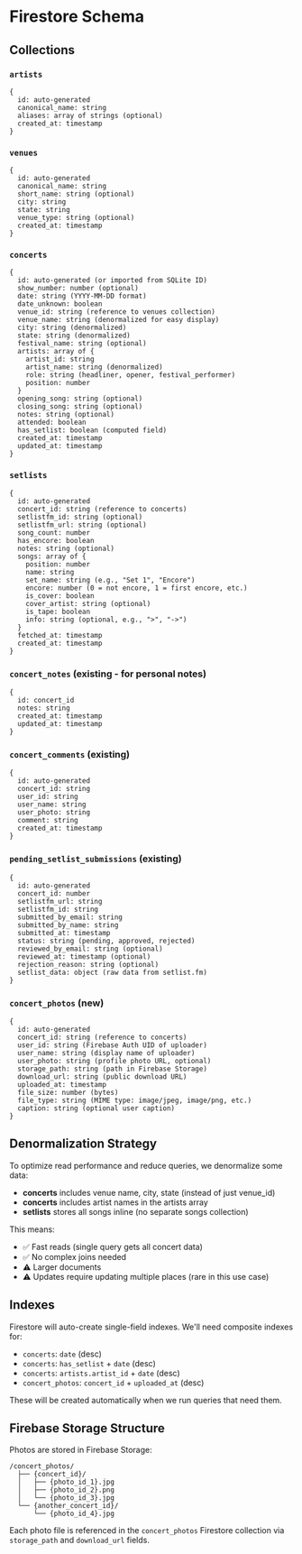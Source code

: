 # Firestore Schema

## Collections

### `artists`
```
{
  id: auto-generated
  canonical_name: string
  aliases: array of strings (optional)
  created_at: timestamp
}
```

### `venues`
```
{
  id: auto-generated
  canonical_name: string
  short_name: string (optional)
  city: string
  state: string
  venue_type: string (optional)
  created_at: timestamp
}
```

### `concerts`
```
{
  id: auto-generated (or imported from SQLite ID)
  show_number: number (optional)
  date: string (YYYY-MM-DD format)
  date_unknown: boolean
  venue_id: string (reference to venues collection)
  venue_name: string (denormalized for easy display)
  city: string (denormalized)
  state: string (denormalized)
  festival_name: string (optional)
  artists: array of {
    artist_id: string
    artist_name: string (denormalized)
    role: string (headliner, opener, festival_performer)
    position: number
  }
  opening_song: string (optional)
  closing_song: string (optional)
  notes: string (optional)
  attended: boolean
  has_setlist: boolean (computed field)
  created_at: timestamp
  updated_at: timestamp
}
```

### `setlists`
```
{
  id: auto-generated
  concert_id: string (reference to concerts)
  setlistfm_id: string (optional)
  setlistfm_url: string (optional)
  song_count: number
  has_encore: boolean
  notes: string (optional)
  songs: array of {
    position: number
    name: string
    set_name: string (e.g., "Set 1", "Encore")
    encore: number (0 = not encore, 1 = first encore, etc.)
    is_cover: boolean
    cover_artist: string (optional)
    is_tape: boolean
    info: string (optional, e.g., ">", "->")
  }
  fetched_at: timestamp
  created_at: timestamp
}
```

### `concert_notes` (existing - for personal notes)
```
{
  id: concert_id
  notes: string
  created_at: timestamp
  updated_at: timestamp
}
```

### `concert_comments` (existing)
```
{
  id: auto-generated
  concert_id: string
  user_id: string
  user_name: string
  user_photo: string
  comment: string
  created_at: timestamp
}
```

### `pending_setlist_submissions` (existing)
```
{
  id: auto-generated
  concert_id: number
  setlistfm_url: string
  setlistfm_id: string
  submitted_by_email: string
  submitted_by_name: string
  submitted_at: timestamp
  status: string (pending, approved, rejected)
  reviewed_by_email: string (optional)
  reviewed_at: timestamp (optional)
  rejection_reason: string (optional)
  setlist_data: object (raw data from setlist.fm)
}
```

### `concert_photos` (new)
```
{
  id: auto-generated
  concert_id: string (reference to concerts)
  user_id: string (Firebase Auth UID of uploader)
  user_name: string (display name of uploader)
  user_photo: string (profile photo URL, optional)
  storage_path: string (path in Firebase Storage)
  download_url: string (public download URL)
  uploaded_at: timestamp
  file_size: number (bytes)
  file_type: string (MIME type: image/jpeg, image/png, etc.)
  caption: string (optional user caption)
}
```

## Denormalization Strategy

To optimize read performance and reduce queries, we denormalize some data:

- **concerts** includes venue name, city, state (instead of just venue_id)
- **concerts** includes artist names in the artists array
- **setlists** stores all songs inline (no separate songs collection)

This means:
- ✅ Fast reads (single query gets all concert data)
- ✅ No complex joins needed
- ⚠️ Larger documents
- ⚠️ Updates require updating multiple places (rare in this use case)

## Indexes

Firestore will auto-create single-field indexes. We'll need composite indexes for:

- `concerts`: `date` (desc)
- `concerts`: `has_setlist` + `date` (desc)
- `concerts`: `artists.artist_id` + `date` (desc)
- `concert_photos`: `concert_id` + `uploaded_at` (desc)

These will be created automatically when we run queries that need them.

## Firebase Storage Structure

Photos are stored in Firebase Storage:

```
/concert_photos/
  ├── {concert_id}/
  │   ├── {photo_id_1}.jpg
  │   ├── {photo_id_2}.png
  │   └── {photo_id_3}.jpg
  └── {another_concert_id}/
      └── {photo_id_4}.jpg
```

Each photo file is referenced in the `concert_photos` Firestore collection via `storage_path` and `download_url` fields.
